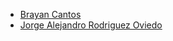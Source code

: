 - [Brayan Cantos](https://github.com/br-programmer)
- [Jorge Alejandro Rodriguez Oviedo](https://github.com/AlejandroRodriguez05)